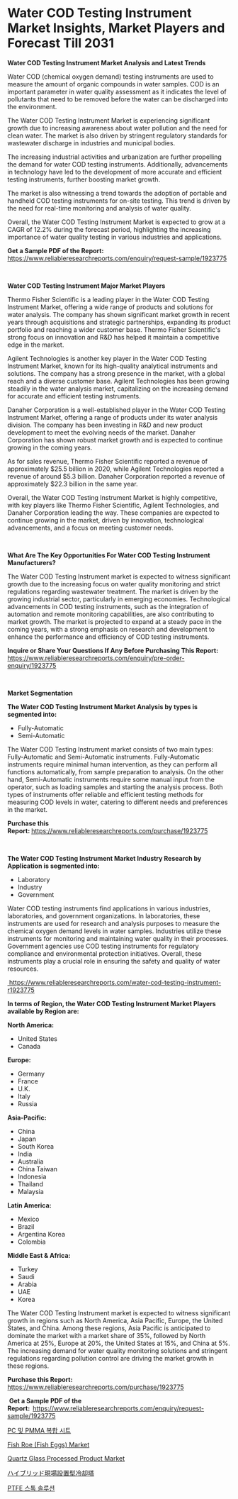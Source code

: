 <p><h1>Water COD Testing Instrument Market Insights, Market Players and Forecast Till 2031</h1></p><p><strong>Water COD Testing Instrument Market Analysis and Latest Trends</strong></p>
<p><p>Water COD (chemical oxygen demand) testing instruments are used to measure the amount of organic compounds in water samples. COD is an important parameter in water quality assessment as it indicates the level of pollutants that need to be removed before the water can be discharged into the environment.</p><p>The Water COD Testing Instrument Market is experiencing significant growth due to increasing awareness about water pollution and the need for clean water. The market is also driven by stringent regulatory standards for wastewater discharge in industries and municipal bodies.</p><p>The increasing industrial activities and urbanization are further propelling the demand for water COD testing instruments. Additionally, advancements in technology have led to the development of more accurate and efficient testing instruments, further boosting market growth.</p><p>The market is also witnessing a trend towards the adoption of portable and handheld COD testing instruments for on-site testing. This trend is driven by the need for real-time monitoring and analysis of water quality.</p><p>Overall, the Water COD Testing Instrument Market is expected to grow at a CAGR of 12.2% during the forecast period, highlighting the increasing importance of water quality testing in various industries and applications.</p></p>
<p><strong>Get a Sample PDF of the Report:&nbsp;</strong> <a href="https://www.reliableresearchreports.com/enquiry/request-sample/1923775">https://www.reliableresearchreports.com/enquiry/request-sample/1923775</a></p>
<p>&nbsp;</p>
<p><strong>Water COD Testing Instrument Major Market Players</strong></p>
<p><p>Thermo Fisher Scientific is a leading player in the Water COD Testing Instrument Market, offering a wide range of products and solutions for water analysis. The company has shown significant market growth in recent years through acquisitions and strategic partnerships, expanding its product portfolio and reaching a wider customer base. Thermo Fisher Scientific's strong focus on innovation and R&D has helped it maintain a competitive edge in the market.</p><p>Agilent Technologies is another key player in the Water COD Testing Instrument Market, known for its high-quality analytical instruments and solutions. The company has a strong presence in the market, with a global reach and a diverse customer base. Agilent Technologies has been growing steadily in the water analysis market, capitalizing on the increasing demand for accurate and efficient testing instruments.</p><p>Danaher Corporation is a well-established player in the Water COD Testing Instrument Market, offering a range of products under its water analysis division. The company has been investing in R&D and new product development to meet the evolving needs of the market. Danaher Corporation has shown robust market growth and is expected to continue growing in the coming years.</p><p>As for sales revenue, Thermo Fisher Scientific reported a revenue of approximately $25.5 billion in 2020, while Agilent Technologies reported a revenue of around $5.3 billion. Danaher Corporation reported a revenue of approximately $22.3 billion in the same year.</p><p>Overall, the Water COD Testing Instrument Market is highly competitive, with key players like Thermo Fisher Scientific, Agilent Technologies, and Danaher Corporation leading the way. These companies are expected to continue growing in the market, driven by innovation, technological advancements, and a focus on meeting customer needs.</p></p>
<p>&nbsp;</p>
<p><strong>What Are The Key Opportunities For Water COD Testing Instrument Manufacturers?</strong></p>
<p><p>The Water COD Testing Instrument market is expected to witness significant growth due to the increasing focus on water quality monitoring and strict regulations regarding wastewater treatment. The market is driven by the growing industrial sector, particularly in emerging economies. Technological advancements in COD testing instruments, such as the integration of automation and remote monitoring capabilities, are also contributing to market growth. The market is projected to expand at a steady pace in the coming years, with a strong emphasis on research and development to enhance the performance and efficiency of COD testing instruments.</p></p>
<p><strong>Inquire or Share Your Questions If Any Before Purchasing This Report:</strong> <a href="https://www.reliableresearchreports.com/enquiry/pre-order-enquiry/1923775">https://www.reliableresearchreports.com/enquiry/pre-order-enquiry/1923775</a></p>
<p>&nbsp;</p>
<p><strong>Market Segmentation</strong></p>
<p><strong>The Water COD Testing Instrument Market Analysis by types is segmented into:</strong></p>
<p><ul><li>Fully-Automatic</li><li>Semi-Automatic</li></ul></p>
<p><p>The Water COD Testing Instrument market consists of two main types: Fully-Automatic and Semi-Automatic instruments. Fully-Automatic instruments require minimal human intervention, as they can perform all functions automatically, from sample preparation to analysis. On the other hand, Semi-Automatic instruments require some manual input from the operator, such as loading samples and starting the analysis process. Both types of instruments offer reliable and efficient testing methods for measuring COD levels in water, catering to different needs and preferences in the market.</p></p>
<p><strong>Purchase this Report:&nbsp;</strong><a href="https://www.reliableresearchreports.com/purchase/1923775">https://www.reliableresearchreports.com/purchase/1923775</a></p>
<p>&nbsp;</p>
<p><strong>The Water COD Testing Instrument Market Industry Research by Application is segmented into:</strong></p>
<p><ul><li>Laboratory</li><li>Industry</li><li>Government</li></ul></p>
<p><p>Water COD testing instruments find applications in various industries, laboratories, and government organizations. In laboratories, these instruments are used for research and analysis purposes to measure the chemical oxygen demand levels in water samples. Industries utilize these instruments for monitoring and maintaining water quality in their processes. Government agencies use COD testing instruments for regulatory compliance and environmental protection initiatives. Overall, these instruments play a crucial role in ensuring the safety and quality of water resources.</p></p>
<p><a href="https://www.reliableresearchreports.com/water-cod-testing-instrument-r1923775">&nbsp;https://www.reliableresearchreports.com/water-cod-testing-instrument-r1923775</a></p>
<p><strong>In terms of Region, the Water COD Testing Instrument Market Players available by Region are:</strong></p>
<p>
    <p> <strong> North America: </strong>
        <ul>
            <li>United States</li>
            <li>Canada</li>
        </ul>
        </p> 
    <p> <strong> Europe: </strong>
        <ul>
            <li>Germany</li>
            <li>France</li>
            <li>U.K.</li>
            <li>Italy</li>
            <li>Russia</li>
        </ul>
        </p> 
    <p> <strong> Asia-Pacific: </strong>
        <ul>
            <li>China</li>
            <li>Japan</li>
            <li>South Korea</li>
            <li>India</li>
            <li>Australia</li>
            <li>China Taiwan</li>
            <li>Indonesia</li>
            <li>Thailand</li>
            <li>Malaysia</li>
        </ul>
        </p> 
    <p> <strong> Latin America: </strong>
        <ul>
            <li>Mexico</li>
            <li>Brazil</li>
            <li>Argentina Korea</li>
            <li>Colombia</li>
        </ul>
        </p> 
    <p> <strong> Middle East & Africa: </strong>
        <ul>
            <li>Turkey</li>
            <li>Saudi</li>
            <li>Arabia</li>
            <li>UAE</li>
            <li>Korea</li>
        </ul>
    </p>
    </p>
<p><p>The Water COD Testing Instrument market is expected to witness significant growth in regions such as North America, Asia Pacific, Europe, the United States, and China. Among these regions, Asia Pacific is anticipated to dominate the market with a market share of 35%, followed by North America at 25%, Europe at 20%, the United States at 15%, and China at 5%. The increasing demand for water quality monitoring solutions and stringent regulations regarding pollution control are driving the market growth in these regions.</p></p>
<p><strong>Purchase this Report: </strong><a href="https://www.reliableresearchreports.com/purchase/1923775">https://www.reliableresearchreports.com/purchase/1923775</a></p>
<p>&nbsp;<strong>Get a Sample PDF of the Report:&nbsp;&nbsp;</strong><a href="https://www.reliableresearchreports.com/enquiry/request-sample/1923775">https://www.reliableresearchreports.com/enquiry/request-sample/1923775</a></p>
<p><strong></strong></p>
<p><p><a href="https://github.com/puputanisa684/Market-Research-Report-List-1/blob/main/1577277122122.md">PC 및 PMMA 복합 시트</a></p><p><a href="https://issuu.com/reportprime-2/docs/fish-roe-fish-eggs-market-size-2030.pptx">Fish Roe (Fish Eggs) Market</a></p><p><a href="https://github.com/AlysaLedner2023/Market-Research-Report-List-1/blob/main/quartz-glass-processed-product-market.md">Quartz Glass Processed Product Market</a></p><p><a href="https://github.com/efcvopdgkdx128/Market-Research-Report-List-2/blob/main/8523206115775.md">ハイブリッド現場設置型冷却塔</a></p><p><a href="https://github.com/bunxhcci35271755/Market-Research-Report-List-2/blob/main/8786919108319.md">PTFE 스톡 솔루션</a></p></p>